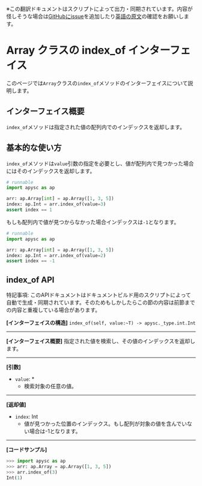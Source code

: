 <span class="inconspicuous-txt">※この翻訳ドキュメントはスクリプトによって出力・同期されています。内容が怪しそうな場合は<a href="https://github.com/simon-ritchie/apysc/issues" target="_blank">GitHubにissue</a>を追加したり[英語の原文](https://simon-ritchie.github.io/apysc/en/array_index_of.html)の確認をお願いします。</span>

# Array クラスの index_of インターフェイス

このページでは`Array`クラスの`index_of`メソッドのインターフェイスについて説明します。

## インターフェイス概要

`index_of`メソッドは指定された値の配列内でのインデックスを返却します。

## 基本的な使い方

`index_of`メソッドは`value`引数の指定を必要とし、値が配列内で見つかった場合にはそのインデックスを返却します。

```py
# runnable
import apysc as ap

arr: ap.Array[int] = ap.Array([1, 3, 5])
index: ap.Int = arr.index_of(value=3)
assert index == 1
```

もしも配列内で値が見つからなかった場合インデックスは`-1`となります。

```py
# runnable
import apysc as ap

arr: ap.Array[int] = ap.Array([1, 3, 5])
index: ap.Int = arr.index_of(value=2)
assert index == -1
```

## index_of API

<span class="inconspicuous-txt">特記事項: このAPIドキュメントはドキュメントビルド用のスクリプトによって自動で生成・同期されています。そのためもしかしたらこの節の内容は前節までの内容と重複している場合があります。</span>

**[インターフェイスの構造]** `index_of(self, value:~T) -> apysc._type.int.Int`<hr>

**[インターフェイス概要]** 指定された値を検索し、その値のインデックスを返却します。<hr>

**[引数]**

- `value`: *
  - 検索対象の任意の値。

<hr>

**[返却値]**

- `index`: Int
  - 値が見つかった位置のインデックス。もし配列が対象の値を含んでいない場合は-1となります。

<hr>

**[コードサンプル]**

```py
>>> import apysc as ap
>>> arr: ap.Array = ap.Array([1, 3, 5])
>>> arr.index_of(3)
Int(1)
```
